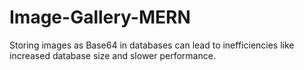 # Image-Gallery-MERN
Storing images as Base64 in databases can lead to inefficiencies like increased database size and slower performance.
